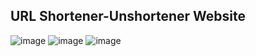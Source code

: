 ## URL Shortener-Unshortener Website
![image](https://github.com/user-attachments/assets/4053649a-d5ea-4434-a699-9eb41ce56169)
![image](https://github.com/user-attachments/assets/8634ba65-7b02-463c-bd21-c2cba14890e6)
![image](https://github.com/user-attachments/assets/19f7a120-3141-44bc-9a51-2af8da8c114a)
